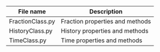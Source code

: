 | File name | Description |
| --------- | ----------- |
| FractionClass.py | Fraction properties and methods |
| HistoryClass.py | History properties and methods |
| TimeClass.py | Time properties and methods |